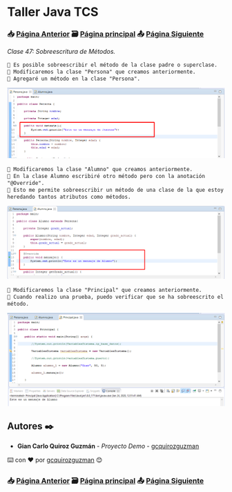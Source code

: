 # Taller Java TCS
### 📥 [Página Anterior](https://github.com/gcquirozguzman/java-tcs-202001/tree/HERE100001) 🗃️ [Página principal](https://github.com/gcquirozguzman/java-tcs-202001) 📤 [Página Siguiente](https://github.com/gcquirozguzman/java-tcs-202001/tree/HST0100001)

_Clase 47: Sobreescritura de Métodos._

```
📢 Es posible sobreescribir el método de la clase padre o superclase.
📢 Modificaremos la clase "Persona" que creamos anteriormente.
📢 Agregaré un método en la clase "Persona".
```

![Error: imagen no ha sido cargada](https://github.com/gcquirozguzman/java-tcs-202001/blob/master/imagenes/HSDM100001_1.png)

```
📢 Modificaremos la clase "Alumno" que creamos anteriormente.
📢 En la clase Alumno escribiré otro método pero con la anotación "@Override".
📢 Esto me permite sobreescribir un método de una clase de la que estoy heredando tantos atributos como métodos.
```

![Error: imagen no ha sido cargada](https://github.com/gcquirozguzman/java-tcs-202001/blob/master/imagenes/HSDM100001_2.png)

```
📢 Modificaremos la clase "Principal" que creamos anteriormente.
📢 Cuando realizo una prueba, puedo verificar que se ha sobreescrito el método.
```

![Error: imagen no ha sido cargada](https://github.com/gcquirozguzman/java-tcs-202001/blob/master/imagenes/HSDM100001_3.png)

## Autores ✒️

* **Gian Carlo Quiroz Guzmán** - *Proyecto Demo* - [gcquirozguzman](https://github.com/gcquirozguzman)

⌨️ con ❤️ por [gcquirozguzman](https://github.com/gcquirozguzman) 😊

### 📥 [Página Anterior](https://github.com/gcquirozguzman/java-tcs-202001/tree/HERE100001) 🗃️ [Página principal](https://github.com/gcquirozguzman/java-tcs-202001) 📤 [Página Siguiente](https://github.com/gcquirozguzman/java-tcs-202001/tree/HST0100001)
